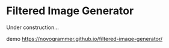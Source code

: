 # Filtered Image Generator

Under construction...


demo https://novogrammer.github.io/filtered-image-generator/

